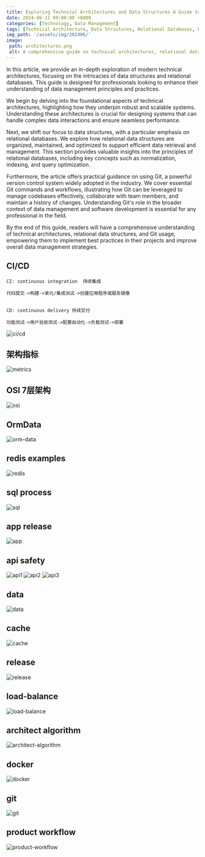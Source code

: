 ```yaml
---
title: Exploring Technical Architectures and Data Structures A Guide to Relational Databases and Git Usage
date: 2024-06-11 09:00:00 +0800
categories: [Technology, Data Management]
tags: [Technical Architecture, Data Structures, Relational Databases, Git, Data Management]
img_path: '/assets/img/202406/'
image:
 path: architectures.png
 alt: A comprehensive guide on technical architectures, relational data structures, and effective Git usage for data management.
---
```


In this article, we provide an in-depth exploration of modern technical architectures, focusing on the intricacies of data structures and relational databases. This guide is designed for professionals looking to enhance their understanding of data management principles and practices.

We begin by delving into the foundational aspects of technical architectures, highlighting how they underpin robust and scalable systems. Understanding these architectures is crucial for designing systems that can handle complex data interactions and ensure seamless performance.

Next, we shift our focus to data structures, with a particular emphasis on relational databases. We explore how relational data structures are organized, maintained, and optimized to support efficient data retrieval and management. This section provides valuable insights into the principles of relational databases, including key concepts such as normalization, indexing, and query optimization.

Furthermore, the article offers practical guidance on using Git, a powerful version control system widely adopted in the industry. We cover essential Git commands and workflows, illustrating how Git can be leveraged to manage codebases effectively, collaborate with team members, and maintain a history of changes. Understanding Git's role in the broader context of data management and software development is essential for any professional in the field.

By the end of this guide, readers will have a comprehensive understanding of technical architectures, relational data structures, and Git usage, empowering them to implement best practices in their projects and improve overall data management strategies.

## CI/CD

```shell
CI: continuous integration  持续集成

代码提交->构建->单元/集成测试->创建应用程序或服务镜像


CD: continuous delivery 持续交付

功能测试->用户验收测试->配置自动化->负载测试->部署
```

![ci/cd](3A3F5309-B9DD-4E36-994F-8FB7D229B3D4_1_105_c.jpeg)


## 架构指标

![metrics](46DBFB31-0027-4A94-931D-6D4D6DD8C808_1_101_o.jpeg)


## OSI 7层架构

![osi](692DACF4-47EB-41EA-A7A8-F54E9D26AE31_1_101_o.jpeg)

## OrmData

![orm-data](77C45198-A3A5-4379-9589-0437AAD46AA8_1_101_o.jpeg)


## redis examples

![redis](97AC407F-7821-4172-B4B8-B9FCD5450A02_1_101_o.jpeg)

## sql process

![sql](935EBB38-C7B3-43E1-A90C-4EBFE40193F7_1_101_o.jpeg)


## app release

![app](42529170-4300-4C87-956A-EDD946962D61_1_101_o.jpeg)


## api safety

![api1](AF0C9AC5-2500-4D3A-BF68-27AF123EE9D1_1_101_o.jpeg)
![api2](25375393-BEF7-42E6-8730-818AC9E65F88_1_101_o.jpeg)
![api3](611BB39E-C998-4B56-B4AE-1B08CB8E8D69_1_101_o.jpeg)


## data
![data](F15A4DA6-A5E2-456F-88D1-5B3D71358986_1_101_o.jpeg)


## cache

![cache](7A54D4EF-0809-4E7E-BDCA-07AC6DF24C1A_1_101_o.jpeg)


## release

![release](1CAB0050-DDA8-463C-BA41-DF33ADA6975F_1_101_o.jpeg)


## load-balance

![load-balance](0147A017-5EE7-4AFB-86F8-236212F8E556_1_101_o.jpeg)


## architect algorithm


![architect-algorithm](5DA69640-5B83-4CC9-89A0-90882A7828B0_1_101_o.jpeg)


## docker

![docker](55D1CB41-E04D-4F2A-A76D-6038573D5194_1_101_o.jpeg)

## git

![git](E0E3F6B9-7A90-408D-93B5-BEC1B849EA3A_1_101_o.jpeg)


## product workflow

![product-workflow](36C9A7A6-E25A-40BB-8C4F-4297744D7860_1_101_o.jpeg)

